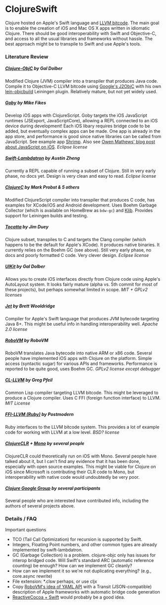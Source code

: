 ClojureSwift
============

Clojure hosted on Apple's Swift language and [LLVM bitcode](http://en.wikipedia.org/wiki/LLVM). The main goal is to enable the creation of iOS and Mac OS X apps written in idiomatic Clojure. There should be good interoperability with Swift and Objective-C, and access to all the usual libraries and frameworks without hassle. The best approach might be to transpile to Swift and use Apple's tools.

### Literature Review

##### [Clojure-ObjC](https://github.com/galdolber/clojure-objc "ClojureObjc") by Gal Dolber
Modified Clojure (JVM) compiler into a transpiler that produces Java code. Compile it to Objective-C LLVM bitcode using [Google's J2ObjC](https://github.com/google/j2objc "J2ObjC") with his own [lein-objcbuild](https://github.com/galdolber/lein-objcbuild "lein-objcbuild plugin") Leiningen plugin. Relatively mature, but not yet widely used.

##### [Goby](https://github.com/mfikes/goby "Goby ClojureScript on iOS") by Mike Fikes
Develop iOS apps with ClojureScript. Goby targets the iOS JavaScript runtimes (JSExport, JavaScriptCore), allowing a REPL connected to an iOS device during development! Each iOS libary requires bridge code to be added, but eventually complex apps can be made. One app is already in the app store, and performance is good since native libraries can be called from JavaScript. See example app [Shrimp](https://github.com/mfikes/shrimp "Shrimp example Goby app"). Also see [Owen Mathews' blog post about JavaScript on iOS](""http://www.bignerdranch.com/blog/javascriptcore-and-ios-7/"). *Eclipse license*

##### [Swift-Lambdatron](https://github.com/austinzheng/swift-lambdatron/ "Swift Lambdatron") by Austin Zheng 
Currently a REPL capable of running a subset of Clojure. Still in very early phase, no docs yet. Design is very clean and easy to read. *Eclipse license*

##### [ClojureC]("https://github.com/schani/clojurec/" "ClojureC") by Mark Probst &amp; 5 others
Modified ClojureScript compiler into transpiler that produces C code, has examples for XCode/iOS and Android development. Uses Boehm Garbage Collector (which is available on HomeBrew as `bdw-gc`) and [Klib]("https://github.com/attractivechaos/klib"). Provides support for Leiningen builds and testing.

##### [Tocatta](https://github.com/jduey/toccata "Tocatta Clojure to Native Compiler") by Jim Duey
Clojure subset, transpiles to C and targets the Clang compiler (which happens to be the default for Apple's XCode). It produces native binaries.  It currently relies on the Boehm GC (see above). Still very early phase, no docs and poorly formatted C code. Very clever design. *Eclipse license*

##### [UIKit](https://github.com/galdolber/uikit "Clojure UIKit") by Gal Dolber
Allows you to create iOS interfaces directly from Clojure code using Apple's AutoLayout system. It looks fairly mature (alpha vs. 5th commit for most of these projects), but perhaps somewhat limited in scope. *MIT + GPLv2 licenses*

##### [Jet](https://github.com/brettwooldridge/jet "jet Swift-to-JVM bytecode compiler") by Brett Wooldridge
Compiler for Apple's Swift language that produces JVM bytecode targeting Java 8+. This might be useful info in handling interoperability well. *Apache 2.0 license*

##### [RoboVM](https://github.com/robovm/robovm "RoboVM Ahead of time JVM compiler") by RoboVM
RoboVM translates Java bytecode into native ARM or x86 code. Several people have implemented iOS apps with Clojure on the platform. Simple access (syntactic sugar) for various APIs and frameworks. Performance is reported to be quite good, uses Boehm GC. *GPLv2 license except debugger*

##### [CL-LLVM](https://github.com/sellout/CL-LLVM "CL-LLVM") by Greg Pfeil
Common Lisp compiler targeting LLVM bitcode. This might be leveraged to produce a Clojure compiler. Uses C FFI (foreign function interface) to LLVM. *MIT License*

##### [FFI-LLVM (Ruby)](https://github.com/postmodern/ffi-llvm "FFI LLVM") by Postmodern
Ruby interfaces to the LLVM bitcode system. This provides a lot of example code for working with LLVM at a low level. *BSD? license*

##### [ClojureCLR](https://github.com/clojure/clojure-clr) + [Mono](http://xamarin.com/platform) by several people
ClojureCLR could theoretically run on iOS with Mono. Several people have talked about it, but I can't find any evidence that it has been done, especially with open source examples. This might be viable for Clojure on iOS since Microsoft is contributing their CLR code to Mono, but interoperability with native code would undoubtedly be very poor.

##### [Clojure Google Group](https://groups.google.com/forum/#!searchin/clojure/swift/clojure/HaswRFJw29g/sH1xGpitmNgJ) by several participants
Several people who are interested have contributed info, including the authors of several projects above.

### Details / FAQ
Important questions

* TCO (Tail Call Optimization) for recursion is supported by Swift.
* Integers, Floating Point numbers, and other common types are already implemented by swift-lambdatron.
* GC (Garbage Collection) is a problem. clojure-objc only has issues for interop bridged code. Will Swift's standard ARC (automatic reference counting) be enough? How can we implement GC cleanly?
* How can we implement it so we're not duplicating everything? (e.g., core.async rewrite)
* File extension: *.clsw perhaps, or use cljx
* Copy [RoboVM's idea of YAML API]("https://github.com/robovm/robovm/tree/master/cocoatouch/src/main/bro-gen") with a Transit (JSON-compatible) description of Apple frameworks with automatic bridge code generation
* [ReactiveCocoa + Swift]("http://www.scottlogic.com/blog/2014/07/24/mvvm-reactivecocoa-swift.html") would probably be a good idea.



